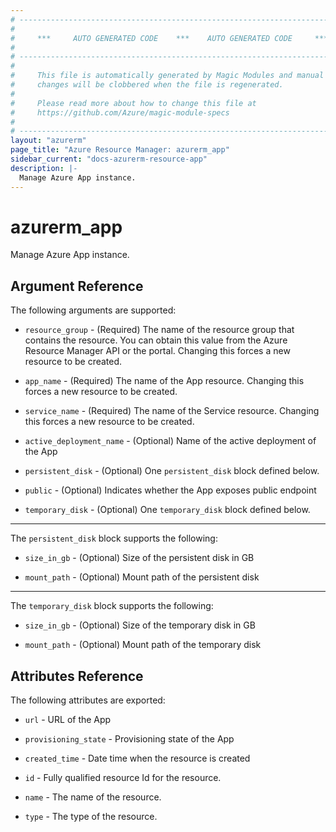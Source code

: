 ```yaml
---
# ----------------------------------------------------------------------------
#
#     ***     AUTO GENERATED CODE    ***    AUTO GENERATED CODE     ***
#
# ----------------------------------------------------------------------------
#
#     This file is automatically generated by Magic Modules and manual
#     changes will be clobbered when the file is regenerated.
#
#     Please read more about how to change this file at
#     https://github.com/Azure/magic-module-specs
#
# ----------------------------------------------------------------------------
layout: "azurerm"
page_title: "Azure Resource Manager: azurerm_app"
sidebar_current: "docs-azurerm-resource-app"
description: |-
  Manage Azure App instance.
---
```


# azurerm_app

Manage Azure App instance.


## Argument Reference

The following arguments are supported:

* `resource_group` - (Required) The name of the resource group that contains the resource. You can obtain this value from the Azure Resource Manager API or the portal. Changing this forces a new resource to be created.

* `app_name` - (Required) The name of the App resource. Changing this forces a new resource to be created.

* `service_name` - (Required) The name of the Service resource. Changing this forces a new resource to be created.

* `active_deployment_name` - (Optional) Name of the active deployment of the App

* `persistent_disk` - (Optional) One `persistent_disk` block defined below.

* `public` - (Optional) Indicates whether the App exposes public endpoint

* `temporary_disk` - (Optional) One `temporary_disk` block defined below.

---

The `persistent_disk` block supports the following:

* `size_in_gb` - (Optional) Size of the persistent disk in GB

* `mount_path` - (Optional) Mount path of the persistent disk

---

The `temporary_disk` block supports the following:

* `size_in_gb` - (Optional) Size of the temporary disk in GB

* `mount_path` - (Optional) Mount path of the temporary disk

## Attributes Reference

The following attributes are exported:

* `url` - URL of the App

* `provisioning_state` - Provisioning state of the App

* `created_time` - Date time when the resource is created

* `id` - Fully qualified resource Id for the resource.

* `name` - The name of the resource.

* `type` - The type of the resource.
